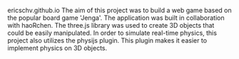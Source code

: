 ericschv.github.io
The aim of this project was to build a web game based on the popular board game 'Jenga'. The application was built in collaboration with haoRchen. The three.js library was used to create 3D objects that could be easily manipulated. In order to simulate real-time physics, this project also utilizes the physijs plugin. This plugin makes it easier to implement physics on 3D objects.
